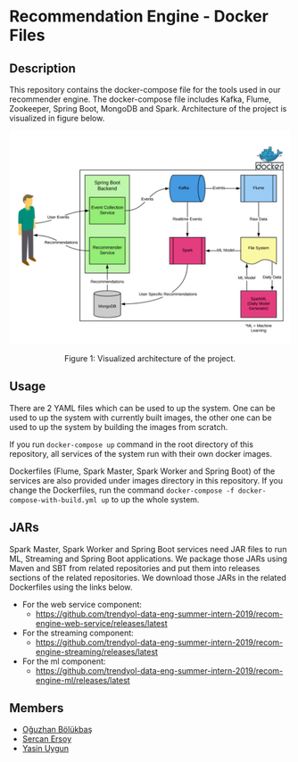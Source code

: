 # Recommendation Engine - Docker Files

## Description
This repository contains the docker-compose file for the tools used in our recommender engine. The docker-compose file includes Kafka, Flume, Zookeeper, Spring Boot, MongoDB and Spark. Architecture of the project is visualized in figure below.

![System Overview](./figures/architecture.png)
<p align="center">
	Figure 1: Visualized architecture of the project.
</p>

## Usage
There are 2 YAML files which can be used to up the system. One can be used to up the system with currently built images, the other one can be used to up the system by building the images from scratch.

If you run `docker-compose up` command in the root directory of this repository, all services of the system run with their own docker images.

Dockerfiles (Flume, Spark Master, Spark Worker and Spring Boot) of the services are also provided under images directory in this repository. If you change the Dockerfiles, run the command `docker-compose -f docker-compose-with-build.yml up` to up the whole system.

## JARs
Spark Master, Spark Worker and Spring Boot services need JAR files to run ML, Streaming and Spring Boot applications. We package those JARs using Maven and SBT from related repositories and put them into releases sections of the related repositories. We download those JARs in the related Dockerfiles using the links below.

* For the web service component:
  * https://github.com/trendyol-data-eng-summer-intern-2019/recom-engine-web-service/releases/latest
* For the streaming component:
  * https://github.com/trendyol-data-eng-summer-intern-2019/recom-engine-streaming/releases/latest
* For the ml component:
  * https://github.com/trendyol-data-eng-summer-intern-2019/recom-engine-ml/releases/latest

## Members
- [Oğuzhan Bölükbaş](https://github.com/oguzhan-bolukbas)
- [Sercan Ersoy](https://github.com/sercanersoy)
- [Yasin Uygun](https://github.com/yasinuygun)
